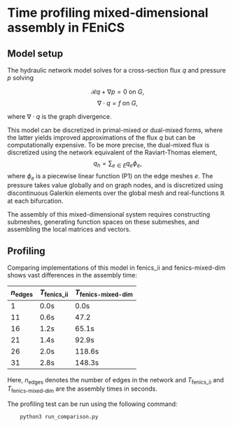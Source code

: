 # Time profiling mixed-dimensional assembly in FEniCS


## Model setup
The hydraulic network model solves for a cross-section flux $q$ and pressure $p$ solving

$$\mathcal{R} q + \nabla p = 0 \text{ on } G, $$
$$ \nabla \cdot q = f \text{ on }G, $$

where $\nabla \cdot q$ is the graph divergence.

This model can be discretized in primal-mixed or dual-mixed forms, where the latter yields improved approximations of the flux $q$ but can be computationally expensive. To be more precise, the dual-mixed flux is discretized using the network equivalent of the Raviart-Thomas element,
$$ q_h = \sum_{e \in E} q_e \phi_e, $$
where $\phi_e$ is a piecewise linear function (P1) on the edge meshes $e$. The pressure takes value globally and on graph nodes, and is discretized using discontinuous Galerkin elements over the global mesh and real-functions $\mathbb{R}$ at each bifurcation. 

The assembly of this mixed-dimensional system requires constructing submeshes, generating function spaces on these submeshes, and assembling the local matrices and vectors. 

## Profiling

Comparing implementations of this model in fenics_ii and fenics-mixed-dim shows vast differences in the assembly time:

| $n_{\text{edges}}$  |  $T_{\text{fenics\_ii}}$  |  $T_{\text{fenics-mixed-dim}}$  
|---|---|---|
| 1  | 0.0s  | 0.0s     |
| 11  | 0.6s  | 47.2    |
| 16  | 1.2s  | 65.1s   |
| 21  | 1.4s  | 92.9s   |
| 26  | 2.0s  | 118.6s  |
| 31  | 2.8s  | 148.3s  |

Here, $n_{\text{edges}}$ denotes the number of edges in the network and $T_{\text{fenics\_ii}}$ and $T_{\text{fenics-mixed-dim}}$ are the assembly times in seconds.


The profiling test can be run using the following command:

```python
    python3 run_comparison.py
```